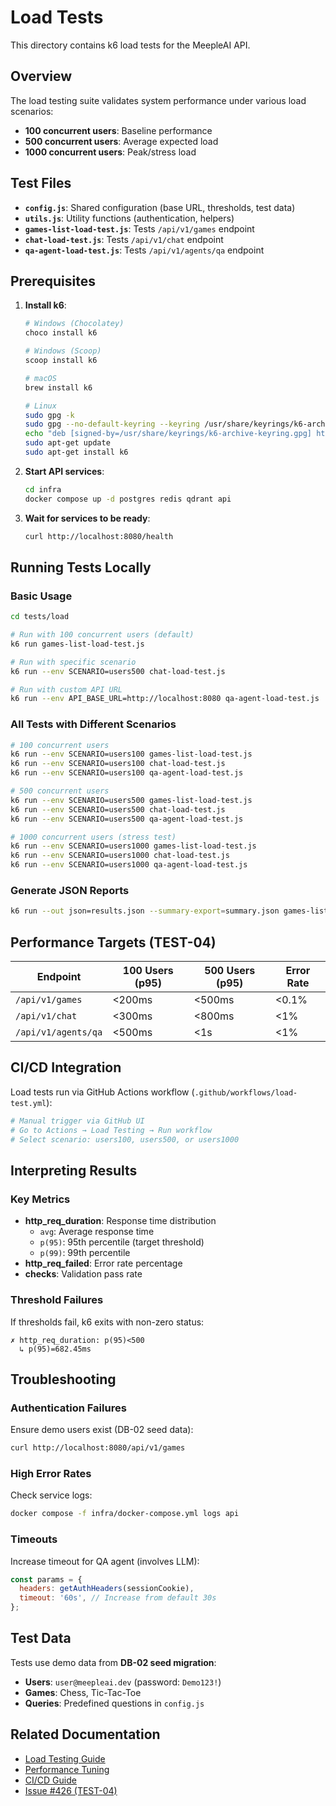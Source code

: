 # Load Tests

This directory contains k6 load tests for the MeepleAI API.

## Overview

The load testing suite validates system performance under various load scenarios:
- **100 concurrent users**: Baseline performance
- **500 concurrent users**: Average expected load
- **1000 concurrent users**: Peak/stress load

## Test Files

- **`config.js`**: Shared configuration (base URL, thresholds, test data)
- **`utils.js`**: Utility functions (authentication, helpers)
- **`games-list-load-test.js`**: Tests `/api/v1/games` endpoint
- **`chat-load-test.js`**: Tests `/api/v1/chat` endpoint
- **`qa-agent-load-test.js`**: Tests `/api/v1/agents/qa` endpoint

## Prerequisites

1. **Install k6**:
   ```bash
   # Windows (Chocolatey)
   choco install k6

   # Windows (Scoop)
   scoop install k6

   # macOS
   brew install k6

   # Linux
   sudo gpg -k
   sudo gpg --no-default-keyring --keyring /usr/share/keyrings/k6-archive-keyring.gpg --keyserver hkp://keyserver.ubuntu.com:80 --recv-keys C5AD17C747E3415A3642D57D77C6C491D6AC1D69
   echo "deb [signed-by=/usr/share/keyrings/k6-archive-keyring.gpg] https://dl.k6.io/deb stable main" | sudo tee /etc/apt/sources.list.d/k6.list
   sudo apt-get update
   sudo apt-get install k6
   ```

2. **Start API services**:
   ```bash
   cd infra
   docker compose up -d postgres redis qdrant api
   ```

3. **Wait for services to be ready**:
   ```bash
   curl http://localhost:8080/health
   ```

## Running Tests Locally

### Basic Usage

```bash
cd tests/load

# Run with 100 concurrent users (default)
k6 run games-list-load-test.js

# Run with specific scenario
k6 run --env SCENARIO=users500 chat-load-test.js

# Run with custom API URL
k6 run --env API_BASE_URL=http://localhost:8080 qa-agent-load-test.js
```

### All Tests with Different Scenarios

```bash
# 100 concurrent users
k6 run --env SCENARIO=users100 games-list-load-test.js
k6 run --env SCENARIO=users100 chat-load-test.js
k6 run --env SCENARIO=users100 qa-agent-load-test.js

# 500 concurrent users
k6 run --env SCENARIO=users500 games-list-load-test.js
k6 run --env SCENARIO=users500 chat-load-test.js
k6 run --env SCENARIO=users500 qa-agent-load-test.js

# 1000 concurrent users (stress test)
k6 run --env SCENARIO=users1000 games-list-load-test.js
k6 run --env SCENARIO=users1000 chat-load-test.js
k6 run --env SCENARIO=users1000 qa-agent-load-test.js
```

### Generate JSON Reports

```bash
k6 run --out json=results.json --summary-export=summary.json games-list-load-test.js
```

## Performance Targets (TEST-04)

| Endpoint | 100 Users (p95) | 500 Users (p95) | Error Rate |
|----------|-----------------|-----------------|------------|
| `/api/v1/games` | <200ms | <500ms | <0.1% |
| `/api/v1/chat` | <300ms | <800ms | <1% |
| `/api/v1/agents/qa` | <500ms | <1s | <1% |

## CI/CD Integration

Load tests run via GitHub Actions workflow (`.github/workflows/load-test.yml`):

```bash
# Manual trigger via GitHub UI
# Go to Actions → Load Testing → Run workflow
# Select scenario: users100, users500, or users1000
```

## Interpreting Results

### Key Metrics

- **http_req_duration**: Response time distribution
  - `avg`: Average response time
  - `p(95)`: 95th percentile (target threshold)
  - `p(99)`: 99th percentile
- **http_req_failed**: Error rate percentage
- **checks**: Validation pass rate

### Threshold Failures

If thresholds fail, k6 exits with non-zero status:
```
✗ http_req_duration: p(95)<500
  ↳ p(95)=682.45ms
```

## Troubleshooting

### Authentication Failures

Ensure demo users exist (DB-02 seed data):
```bash
curl http://localhost:8080/api/v1/games
```

### High Error Rates

Check service logs:
```bash
docker compose -f infra/docker-compose.yml logs api
```

### Timeouts

Increase timeout for QA agent (involves LLM):
```javascript
const params = {
  headers: getAuthHeaders(sessionCookie),
  timeout: '60s', // Increase from default 30s
};
```

## Test Data

Tests use demo data from **DB-02 seed migration**:
- **Users**: `user@meepleai.dev` (password: `Demo123!`)
- **Games**: Chess, Tic-Tac-Toe
- **Queries**: Predefined questions in `config.js`

## Related Documentation

- [Load Testing Guide](../../docs/load-testing.md)
- [Performance Tuning](../../docs/performance-tuning.md)
- [CI/CD Guide](../../docs/ci-cd.md)
- [Issue #426 (TEST-04)](https://github.com/your-org/meepleai-monorepo/issues/426)
